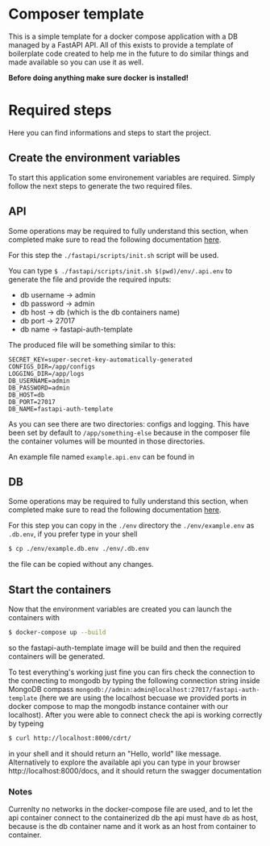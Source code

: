 # Composer template
This is a simple template for a docker compose application with a DB managed by a FastAPI API.
All of this exists to provide a template of boilerplate code created to help me in the future to do similar things and made available so you can use it as well.

**Before doing anything make sure docker is installed!**

# Required steps
Here you can find informations and steps to start the project.

## Create the environment variables
To start this application some environement variables are required.
Simply follow the next steps to generate the two required files.

## API
Some operations may be required to fully understand this section, when completed make sure to read the following documentation [here](./fastapi/README.md).

For this step the ```./fastapi/scripts/init.sh``` script will be used.

You can type ```$ ./fastapi/scripts/init.sh $(pwd)/env/.api.env``` to generate the file and provide the required inputs:
- db username -> admin
- db password -> admin
- db host -> db (which is the db containers name)
- db port -> 27017
- db name -> fastapi-auth-template

The produced file will be something similar to this:
```dotenv
SECRET_KEY=super-secret-key-automatically-generated
CONFIGS_DIR=/app/configs
LOGGING_DIR=/app/logs
DB_USERNAME=admin
DB_PASSWORD=admin
DB_HOST=db
DB_PORT=27017
DB_NAME=fastapi-auth-template
```

As you can see there are two directories: configs and logging.
This have been set by default to ```/app/something-else``` because in the composer file the container volumes will be mounted in those directories.

An example file named ```example.api.env``` can be found in 

## DB
Some operations may be required to fully understand this section, when completed make sure to read the following documentation [here](./mongo/README.md).

For this step you can copy in the ```./env``` directory the ```./env/example.env``` as ```.db.env```, if you prefer type in your shell
```sh
$ cp ./env/example.db.env ./env/.db.env
```
the file can be copied without any changes.


## Start the containers
Now that the environment variables are created you can launch the containers with 
```sh
$ docker-compose up --build
``` 
so the fastapi-auth-template image will be build and then the required containers will be generated.

To test everything's working just fine you can firs check the connection to the connecting to mongodb by typing the following connection string inside MongoDB compass ```mongodb://admin:admin@localhost:27017/fastapi-auth-template``` (here we are using the localhost becuase we provided ports in docker compose to map the mongodb instance container with our localhost). After you were able to connect check the api is working correctly by typeing 
```sh
$ curl http://localhost:8000/cdrt/
```
in your shell and it should return an "Hello, world" like message. Alternatively to explore the available api you can type in your browser http://localhost:8000/docs, and it should return the swagger documentation

### Notes
Currenlty no networks in the docker-compose file are used, and to let the api container connect to the containerized db the api must have ```db``` as host, because is the db container name and it work as an host from container to container.
